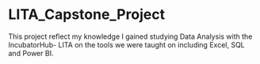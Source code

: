 # LITA_Capstone_Project
This project reflect my knowledge I gained studying Data Analysis with the IncubatorHub- LITA on the tools we were taught on including Excel, SQL and Power BI.
